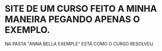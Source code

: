 # SITE DE UM CURSO FEITO A MINHA MANEIRA PEGANDO APENAS O EXEMPLO. 
NA PASTA "ANNA BELLA EXEMPLE" ESTÁ COMO O CURSO RESOLVEU.